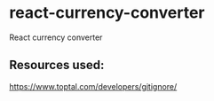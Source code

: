 # react-currency-converter
React currency converter


## Resources used:

https://www.toptal.com/developers/gitignore/